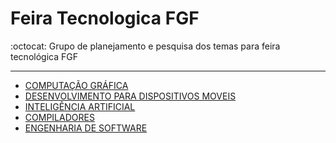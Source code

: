 # Feira Tecnologica FGF
:octocat: Grupo de planejamento e pesquisa dos temas para feira tecnológica FGF 

---

- [COMPUTAÇÃO GRÁFICA](cg/README.md)
- [DESENVOLVIMENTO PARA DISPOSITIVOS MOVEIS]()
- [INTELIGÊNCIA ARTIFICIAL]()
- [COMPILADORES]()
- [ENGENHARIA DE SOFTWARE]()
